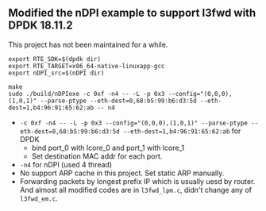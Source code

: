 ## Modified the nDPI example to support l3fwd with DPDK 18.11.2

This project has not been maintained for a while.

``` shell
export RTE_SDK=$(dpdk dir)
export RTE_TARGET=x86_64-native-linuxapp-gcc
export nDPI_src=$(nDPI dir)

make
sudo ./build/nDPIexe -c 0xf -n4 -- -L -p 0x3 --config="(0,0,0),(1,0,1)" --parse-ptype --eth-dest=0,68:b5:99:b6:d3:5d --eth-dest=1,b4:96:91:65:62:ab -- n4
```
- `-c 0xf -n4 -- -L -p 0x3 --config="(0,0,0),(1,0,1)" --parse-ptype --eth-dest=0,68:b5:99:b6:d3:5d --eth-dest=1,b4:96:91:65:62:ab` for DPDK
  * bind port_0 with lcore_0 and port_1 with lcore_1
  * Set destination MAC addr for each port.
- `-n4` for nDPI (used 4 thread)
- No support ARP cache in this project. Set static ARP manually.
- Forwarding packets by longest prefix IP which is usually uesd by router. 
  And almost all modified codes are in `l3fwd_lpm.c`, didn't change any of `l3fwd_em.c`.

